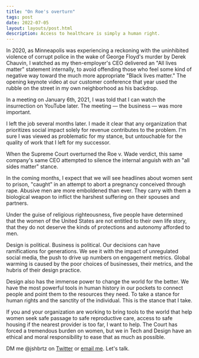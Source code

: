 ```yaml
---
title: "On Roe's overturn"
tags: post
date: 2022-07-05
layout: layouts/post.html
description: Access to healthcare is simply a human right.
---
```


In 2020, as Minneapolis was experiencing a reckoning with the uninhibited violence of corrupt police in the wake of George Floyd's murder by Derek Chauvin, I watched as my then-employer's CEO delivered an "All lives matter" statement internally, to avoid offending those who feel some kind of negative way toward the much more appropriate "Black lives matter." The opening keynote video at our customer conference that year used the rubble on the street in my own neighborhood as his backdrop.

In a meeting on January 6th, 2021, I was told that I can watch the insurrection on YouTube later. The meeting &#8212; the business &#8212; was more important.

I left the job several months later. I made it clear that any organization that prioritizes social impact solely for revenue contributes to the problem. I'm sure I was viewed as problematic for my stance, but untouchable for the quality of work that I left for my successor.

When the Supreme Court overturned the Roe v. Wade verdict, this same company's same CEO attempted to silence the internal anguish with an "all sides matter" stance.

In the coming months, I expect that we will see headlines about women sent to prison, "caught" in an attempt to abort a pregnancy conceived through rape. Abusive men are more emboldened than ever. They carry with them a biological weapon to inflict the harshest suffering on their spouses and partners.

Under the guise of religious righteousness, five people have determined that the women of the United States are not entitled to their own life story, that they do not deserve the kinds of protections and autonomy afforded to men.

Design is political. Business is political. Our decisions can have ramifications for generations. We see it with the impact of unregulated social media, the push to drive up numbers on engagement metrics. Global warming is caused by the poor choices of businesses, their metrics, and the hubris of their design practice.

Design also has the immense power to change the world for the better. We have the most powerful tools in human history in our pockets to connect people and point them to the resources they need. To take a stance for human rights and the sanctity of the individual. This is the stance that I take.

If you and your organization are working to bring tools to the world that help women seek safe passage to safe reproductive care, access to safe housing if the nearest provider is too far, I want to help. The Court has forced a tremendous burden on women, but we in Tech and Design have an ethical and moral responsibility to ease that as much as possible.

DM me @jshbrtz on <a href="https://www.twitter.com/jshbrtz">Twitter</a> or <a href="{{ site.email }}">email me</a>. Let's talk.